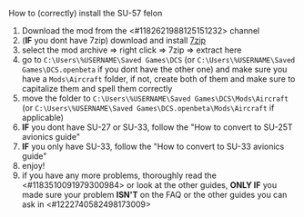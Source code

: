 How to (correctly) install the SU-57 felon
1. Download the mod from the <#1182621988125151232> channel
2. (**IF** you dont have 7zip) download and install [7zip](https://www.7-zip.org/)
3. select the mod archive => right click => 7zip => extract here
4. go to `C:\Users\%USERNAME\Saved Games\DCS` (or `C:\Users\%USERNAME\Saved Games\DCS.openbeta` if you dont have the other one) and make sure you have a `Mods\Aircraft` folder, if not, create both of them and make sure to capitalize them and spell them correctly
5. move the folder to `C:\Users\%USERNAME\Saved Games\DCS\Mods\Aircraft` (or `C:\Users\%USERNAME\Saved Games\DCS.openbeta\Mods\Aircraft` if applicable)
6. **IF** you dont have SU-27 or SU-33, follow the "How to convert to SU-25T avionics guide"
7. **IF** you only have SU-33, follow the "How to convert to SU-33 avionics guide"
8. enjoy!
9. if you have any more problems, thoroughly read the <#1183510091979300984> or look at the other guides, **ONLY IF** you made sure your problem **ISN'T** on the FAQ or the other guides you can ask in <#1222740582498173009>